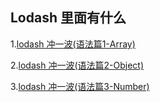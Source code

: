 ## Lodash 里面有什么

1.[lodash 冲一波(语法篇1-Array)](https://github.com/bowenjun/loadsh/blob/master/grammar1.md)

2.[lodash 冲一波(语法篇2-Object)](https://github.com/bowenjun/loadsh/blob/master/grammar2.md)

3.[lodash 冲一波(语法篇3-Number)](https://github.com/bowenjun/loadsh/blob/master/grammar3.md)